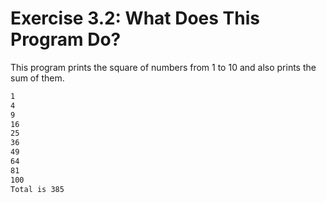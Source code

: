 # Exercise 3.2: What Does This Program Do?

This program prints the square of numbers from 1 to 10 and also prints the sum of them.
```txt
1
4
9
16
25
36
49
64
81
100
Total is 385
```
